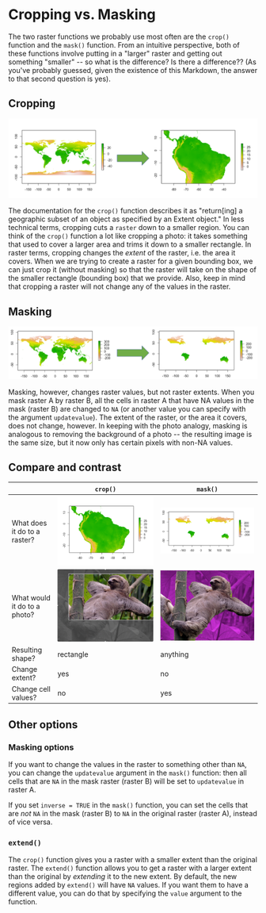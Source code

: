 # Cropping vs. Masking

The two raster functions we probably use most often are the `crop()` function and the `mask()` function. From an intuitive perspective, both of these functions involve putting in a "larger" raster and getting out something "smaller" -- so what is the difference? Is there a difference?? (As you've probably guessed, given the existence of this Markdown, the answer to that second question is yes).

## Cropping

![alt text](cropping.png)

The documentation for the `crop()` function describes it as "return[ing] a geographic subset of an object as specified by an Extent object." In less technical terms, cropping cuts a `raster` down to a smaller region. You can think of the `crop()` function a lot like cropping a photo: it takes something that used to cover a larger area and trims it down to a smaller rectangle. In raster terms, cropping changes the *extent* of the raster, i.e. the area it covers. When we are trying to create a raster for a given bounding box, we can just crop it (without masking) so that the raster will take on the shape of the smaller rectangle (bounding box) that we provide. Also, keep in mind that cropping a raster will not change any of the values in the raster.

## Masking

![alt text](masking.png)

Masking, however, changes raster values, but not raster extents. When you mask raster A by raster B, all the cells in raster A that have NA values in the mask (raster B) are changed to `NA` (or another value you can specify with the argument `updatevalue`). The extent of the raster, or the area it covers, does not change, however. In keeping with the photo analogy, masking is analogous to removing the background of a photo -- the resulting image is the same size, but it now only has certain pixels with non-NA values.

## Compare and contrast

|                              |  `crop()`   |  `mask()` |
|------------------------------|-------------|-----------|
| What does it do to a raster? | ![alt text](Crop_raster.png)  | ![alt text](Mask_raster.png)|
| What would it do to a photo? | ![alt text](Crop_photo.png)   | ![alt text](Mask_photo.png) |
| Resulting shape?             | rectangle   | anything  |
| Change extent?               | yes         | no        |
| Change cell values?          | no          | yes       |

## Other options

### Masking options

If you want to change the values in the raster to something other than `NA`, you can change the `updatevalue` argument in the `mask()` function: then all cells that are `NA` in the mask raster (raster B) will be set to `updatevalue` in raster A.

If you set `inverse = TRUE` in the `mask()` function, you can set the cells that are *not* `NA` in the mask (raster B) to `NA` in the original raster (raster A), instead of vice versa.

### `extend()`

The `crop()` function gives you a raster with a smaller extent than the original raster. The `extend()` function allows you to get a raster with a larger extent than the original by *extending* it to the new extent. By default, the new regions added by `extend()` will have `NA` values. If you want them to have a different value, you can do that by specifying the `value` argument to the function.
